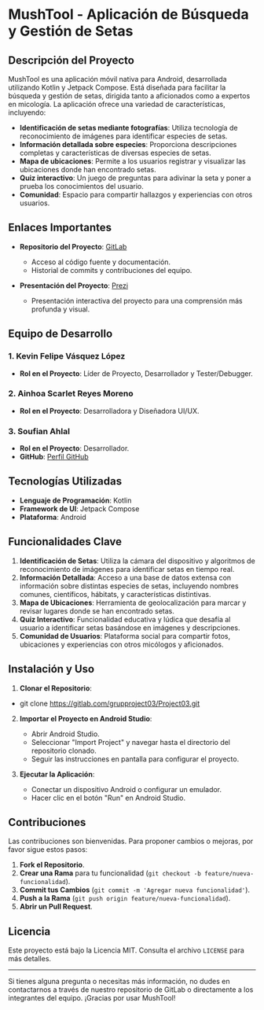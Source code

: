 # MushTool - Aplicación de Búsqueda y Gestión de Setas

## Descripción del Proyecto

MushTool es una aplicación móvil nativa para Android, desarrollada utilizando Kotlin y Jetpack Compose. Está diseñada para facilitar la búsqueda y gestión de setas, dirigida tanto a aficionados como a expertos en micología. La aplicación ofrece una variedad de características, incluyendo:

- **Identificación de setas mediante fotografías**: Utiliza tecnología de reconocimiento de imágenes para identificar especies de setas.
- **Información detallada sobre especies**: Proporciona descripciones completas y características de diversas especies de setas.
- **Mapa de ubicaciones**: Permite a los usuarios registrar y visualizar las ubicaciones donde han encontrado setas.
- **Quiz interactivo**: Un juego de preguntas para adivinar la seta y poner a prueba los conocimientos del usuario.
- **Comunidad**: Espacio para compartir hallazgos y experiencias con otros usuarios.

## Enlaces Importantes

- **Repositorio del Proyecto**: [GitLab](https://gitlab.com/grupproject03/Project03.git)
  - Acceso al código fuente y documentación.
  - Historial de commits y contribuciones del equipo.

- **Presentación del Proyecto**: [Prezi](https://prezi.com/view/5DO66uKnDITFyusIwMw5/)
  - Presentación interactiva del proyecto para una comprensión más profunda y visual.

## Equipo de Desarrollo

### 1. Kevin Felipe Vásquez López
- **Rol en el Proyecto**: Líder de Proyecto, Desarrollador y Tester/Debugger.

### 2. Ainhoa Scarlet Reyes Moreno
- **Rol en el Proyecto**: Desarrolladora y Diseñadora UI/UX.

### 3. Soufian Ahlal
- **Rol en el Proyecto**: Desarrollador.
- **GitHub**: [Perfil GitHub](https://github.com/DeathItself)

## Tecnologías Utilizadas

- **Lenguaje de Programación**: Kotlin
- **Framework de UI**: Jetpack Compose
- **Plataforma**: Android

## Funcionalidades Clave

1. **Identificación de Setas**: Utiliza la cámara del dispositivo y algoritmos de reconocimiento de imágenes para identificar setas en tiempo real.
2. **Información Detallada**: Acceso a una base de datos extensa con información sobre distintas especies de setas, incluyendo nombres comunes, científicos, hábitats, y características distintivas.
3. **Mapa de Ubicaciones**: Herramienta de geolocalización para marcar y revisar lugares donde se han encontrado setas.
4. **Quiz Interactivo**: Funcionalidad educativa y lúdica que desafía al usuario a identificar setas basándose en imágenes y descripciones.
5. **Comunidad de Usuarios**: Plataforma social para compartir fotos, ubicaciones y experiencias con otros micólogos y aficionados.

## Instalación y Uso

1. **Clonar el Repositorio**:
  - git clone https://gitlab.com/grupproject03/Project03.git

2. **Importar el Proyecto en Android Studio**:
   - Abrir Android Studio.
   - Seleccionar "Import Project" y navegar hasta el directorio del repositorio clonado.
   - Seguir las instrucciones en pantalla para configurar el proyecto.

3. **Ejecutar la Aplicación**:
   - Conectar un dispositivo Android o configurar un emulador.
   - Hacer clic en el botón "Run" en Android Studio.

## Contribuciones

Las contribuciones son bienvenidas. Para proponer cambios o mejoras, por favor sigue estos pasos:

1. **Fork el Repositorio**.
2. **Crear una Rama** para tu funcionalidad (`git checkout -b feature/nueva-funcionalidad`).
3. **Commit tus Cambios** (`git commit -m 'Agregar nueva funcionalidad'`).
4. **Push a la Rama** (`git push origin feature/nueva-funcionalidad`).
5. **Abrir un Pull Request**.

## Licencia

Este proyecto está bajo la Licencia MIT. Consulta el archivo `LICENSE` para más detalles.

---

Si tienes alguna pregunta o necesitas más información, no dudes en contactarnos a través de nuestro repositorio de GitLab o directamente a los integrantes del equipo. ¡Gracias por usar MushTool!
